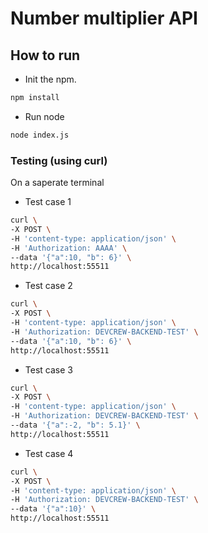 # Number multiplier API

## How to run

- Init the npm.
```bash
npm install
```

- Run node
```bash
node index.js
```

### Testing (using curl)

On a saperate terminal

- Test case 1
```bash
curl \
-X POST \
-H 'content-type: application/json' \
-H 'Authorization: AAAA' \
--data '{"a":10, "b": 6}' \
http://localhost:55511
```

- Test case 2
```bash
curl \
-X POST \
-H 'content-type: application/json' \
-H 'Authorization: DEVCREW-BACKEND-TEST' \
--data '{"a":10, "b": 6}' \
http://localhost:55511
```

- Test case 3
```bash
curl \
-X POST \
-H 'content-type: application/json' \
-H 'Authorization: DEVCREW-BACKEND-TEST' \
--data '{"a":-2, "b": 5.1}' \
http://localhost:55511
```

- Test case 4
```bash
curl \
-X POST \
-H 'content-type: application/json' \
-H 'Authorization: DEVCREW-BACKEND-TEST' \
--data '{"a":10}' \
http://localhost:55511
```
